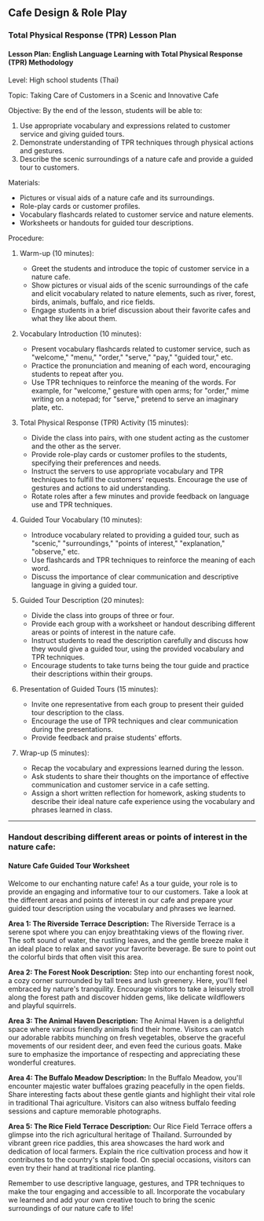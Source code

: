 ## Cafe Design & Role Play 

### Total Physical Response (TPR) Lesson Plan

#### Lesson Plan: English Language Learning with Total Physical Response (TPR) Methodology 

Level: High school students (Thai)

Topic: Taking Care of Customers in a Scenic and Innovative Cafe

Objective: By the end of the lesson, students will be able to:

1. Use appropriate vocabulary and expressions related to customer service and giving guided tours.
2. Demonstrate understanding of TPR techniques through physical actions and gestures.
3. Describe the scenic surroundings of a nature cafe and provide a guided tour to customers.

Materials:

* Pictures or visual aids of a nature cafe and its surroundings.
* Role-play cards or customer profiles.
* Vocabulary flashcards related to customer service and nature elements.
* Worksheets or handouts for guided tour descriptions.

Procedure:

1. Warm-up (10 minutes):
    
    * Greet the students and introduce the topic of customer service in a nature cafe.
    * Show pictures or visual aids of the scenic surroundings of the cafe and elicit vocabulary related to nature elements, such as river, forest, birds, animals, buffalo, and rice fields.
    * Engage students in a brief discussion about their favorite cafes and what they like about them.
2. Vocabulary Introduction (10 minutes):
    
    * Present vocabulary flashcards related to customer service, such as "welcome," "menu," "order," "serve," "pay," "guided tour," etc.
    * Practice the pronunciation and meaning of each word, encouraging students to repeat after you.
    * Use TPR techniques to reinforce the meaning of the words. For example, for "welcome," gesture with open arms; for "order," mime writing on a notepad; for "serve," pretend to serve an imaginary plate, etc.
3. Total Physical Response (TPR) Activity (15 minutes):
    
    * Divide the class into pairs, with one student acting as the customer and the other as the server.
    * Provide role-play cards or customer profiles to the students, specifying their preferences and needs.
    * Instruct the servers to use appropriate vocabulary and TPR techniques to fulfill the customers' requests. Encourage the use of gestures and actions to aid understanding.
    * Rotate roles after a few minutes and provide feedback on language use and TPR techniques.
4. Guided Tour Vocabulary (10 minutes):
    
    * Introduce vocabulary related to providing a guided tour, such as "scenic," "surroundings," "points of interest," "explanation," "observe," etc.
    * Use flashcards and TPR techniques to reinforce the meaning of each word.
    * Discuss the importance of clear communication and descriptive language in giving a guided tour.
5. Guided Tour Description (20 minutes):
    
    * Divide the class into groups of three or four.
    * Provide each group with a worksheet or handout describing different areas or points of interest in the nature cafe.
    * Instruct students to read the description carefully and discuss how they would give a guided tour, using the provided vocabulary and TPR techniques.
    * Encourage students to take turns being the tour guide and practice their descriptions within their groups.
6. Presentation of Guided Tours (15 minutes):
    
    * Invite one representative from each group to present their guided tour description to the class.
    * Encourage the use of TPR techniques and clear communication during the presentations.
    * Provide feedback and praise students' efforts.
7. Wrap-up (5 minutes):
    
    * Recap the vocabulary and expressions learned during the lesson.
    * Ask students to share their thoughts on the importance of effective communication and customer service in a cafe setting.
    * Assign a short written reflection for homework, asking students to describe their ideal nature cafe experience using the vocabulary and phrases learned in class.

---
### Handout describing different areas or points of interest in the nature cafe:

#### Nature Cafe Guided Tour Worksheet 

Welcome to our enchanting nature cafe! As a tour guide, your role is to provide an engaging and informative tour to our customers. Take a look at the different areas and points of interest in our cafe and prepare your guided tour description using the vocabulary and phrases we learned.

**Area 1: The Riverside Terrace Description:** The Riverside Terrace is a serene spot where you can enjoy breathtaking views of the flowing river. The soft sound of water, the rustling leaves, and the gentle breeze make it an ideal place to relax and savor your favorite beverage. Be sure to point out the colorful birds that often visit this area.

**Area 2: The Forest Nook Description:** Step into our enchanting forest nook, a cozy corner surrounded by tall trees and lush greenery. Here, you'll feel embraced by nature's tranquility. Encourage visitors to take a leisurely stroll along the forest path and discover hidden gems, like delicate wildflowers and playful squirrels.

**Area 3: The Animal Haven Description:** The Animal Haven is a delightful space where various friendly animals find their home. Visitors can watch our adorable rabbits munching on fresh vegetables, observe the graceful movements of our resident deer, and even feed the curious goats. Make sure to emphasize the importance of respecting and appreciating these wonderful creatures.

**Area 4: The Buffalo Meadow Description:** In the Buffalo Meadow, you'll encounter majestic water buffaloes grazing peacefully in the open fields. Share interesting facts about these gentle giants and highlight their vital role in traditional Thai agriculture. Visitors can also witness buffalo feeding sessions and capture memorable photographs.

**Area 5: The Rice Field Terrace Description:** Our Rice Field Terrace offers a glimpse into the rich agricultural heritage of Thailand. Surrounded by vibrant green rice paddies, this area showcases the hard work and dedication of local farmers. Explain the rice cultivation process and how it contributes to the country's staple food. On special occasions, visitors can even try their hand at traditional rice planting.

Remember to use descriptive language, gestures, and TPR techniques to make the tour engaging and accessible to all. Incorporate the vocabulary we learned and add your own creative touch to bring the scenic surroundings of our nature cafe to life!

